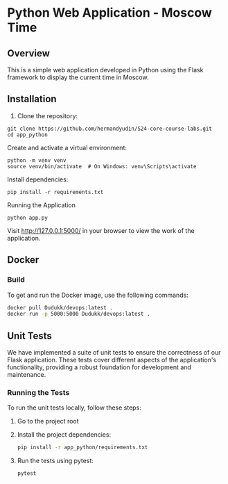 # Python Web Application - Moscow Time

## Overview

This is a simple web application developed in Python using the Flask framework to display the current time in Moscow.

## Installation

1. Clone the repository:

```
git clone https://github.com/hermandyudin/S24-core-course-labs.git
cd app_python
```

Create and activate a virtual environment:

```
python -m venv venv
source venv/bin/activate  # On Windows: venv\Scripts\activate
```

Install dependencies:

```
pip install -r requirements.txt
```

Running the Application

```
python app.py
```

Visit http://127.0.0.1:5000/ in your browser to view the work of the application.

## Docker

### Build

To get and run the Docker image, use the following commands:

```bash
docker pull Dudukk/devops:latest .
docker run -p 5000:5000 Dudukk/devops:latest .
```

## Unit Tests

We have implemented a suite of unit tests to ensure the correctness of our Flask application. These tests cover
different aspects of the application's functionality, providing a robust foundation for development and maintenance.

### Running the Tests

To run the unit tests locally, follow these steps:

1. Go to the project root

2. Install the project dependencies:
   ```bash
   pip install -r app_python/requirements.txt
3. Run the tests using pytest:
   ```bash
   pytest